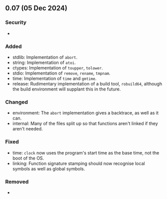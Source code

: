 ## 0.07 (05 Dec 2024)

### Security
- 

### Added
- stdlib: Implementation of `abort`.
- string: Implementation of `atoi`.
- ctypes: Implementation of `toupper`, `tolower`.
- stdio: Implementation of `remove`, `rename`, `tmpnam`.
- time: Implementation of `time` and `gmtime`.
- release: Rudimentary implementation of a build tool, `robuild64`, although the build environment will supplant this in the future.

### Changed
- environment: The `abort` implementation gives a backtrace, as well as it can.
- internal: Many of the files split up so that functions aren't linked if they aren't needed.

### Fixed
- time: `clock` now uses the program's start time as the base time, not the boot of the OS.
- linking: Function signature stamping should now recognise local symbols as well as global symbols.

### Removed
- 
